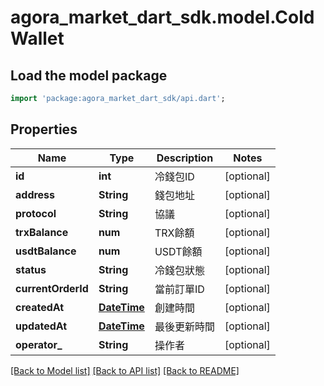 # agora_market_dart_sdk.model.ColdWallet

## Load the model package
```dart
import 'package:agora_market_dart_sdk/api.dart';
```

## Properties
Name | Type | Description | Notes
------------ | ------------- | ------------- | -------------
**id** | **int** | 冷錢包ID | [optional] 
**address** | **String** | 錢包地址 | [optional] 
**protocol** | **String** | 協議 | [optional] 
**trxBalance** | **num** | TRX餘額 | [optional] 
**usdtBalance** | **num** | USDT餘額 | [optional] 
**status** | **String** | 冷錢包狀態 | [optional] 
**currentOrderId** | **String** | 當前訂單ID | [optional] 
**createdAt** | [**DateTime**](DateTime.md) | 創建時間 | [optional] 
**updatedAt** | [**DateTime**](DateTime.md) | 最後更新時間 | [optional] 
**operator_** | **String** | 操作者 | [optional] 

[[Back to Model list]](../README.md#documentation-for-models) [[Back to API list]](../README.md#documentation-for-api-endpoints) [[Back to README]](../README.md)


